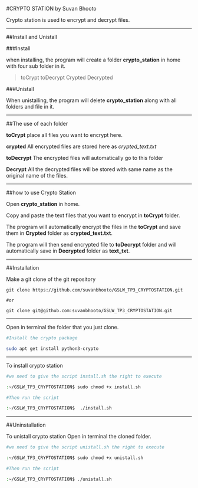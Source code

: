 #CRYPTO STATION by Suvan Bhooto

Crypto station is used to encrypt and decrypt files.


***

##Install and Unistall


###Install

when installing, the program will create a folder **crypto_station** in home with four sub folder in it. 

>toCrypt
>toDecrypt
>Crypted
>Decrypted


###Unistall

When unistalling, the program will delete **crypto_station** along with all folders and file in it.



***

##The use of each folder

**toCrypt** place all files you want to encrypt here.

**crypted** All encrypted files are stored here as *crypted_text.txt*

**toDecrypt** The encrypted files will automatically go to this folder

**Decrypt** All the decrypted files will be stored with same name as the original name of the files. 


***


##how to use Crypto Station

Open **crypto_station** in home.
 
Copy and paste the text files that you want to encrypt in **toCrypt** folder.

The program will automatically encrypt the files in the **toCrypt** and save them in **Crypted** folder as **crypted_text.txt**.

The program will then send encrypted file to **toDecrypt** folder and will automatically save in **Decrypted** folder as **text_txt**. 


***




##Installation

Make a git clone of the git repository

```
git clone https://github.com/suvanbhooto/GSLW_TP3_CRYPTOSTATION.git

#or

git clone git@github.com:suvanbhooto/GSLW_TP3_CRYPTOSTATION.git
```


***

Open in terminal the folder that you just clone.



```bash
#Install the crypto package

sudo apt get install python3-crypto
```


***

To install crypto station

```bash
#we need to give the script install.sh the right to execute

:~/GSLW_TP3_CRYPTOSTATION$ sudo chmod +x install.sh 

#Then run the script

:~/GSLW_TP3_CRYPTOSTATION$  ./install.sh
```



***

##Uninstallation 

To unistall crypto station
Open in terminal the cloned folder.

```bash
#we need to give the script unistall.sh the right to execute

:~/GSLW_TP3_CRYPTOSTATION$ sudo chmod +x unistall.sh  

#Then run the script

:~/GSLW_TP3_CRYPTOSTATION$ ./unistall.sh 
```





